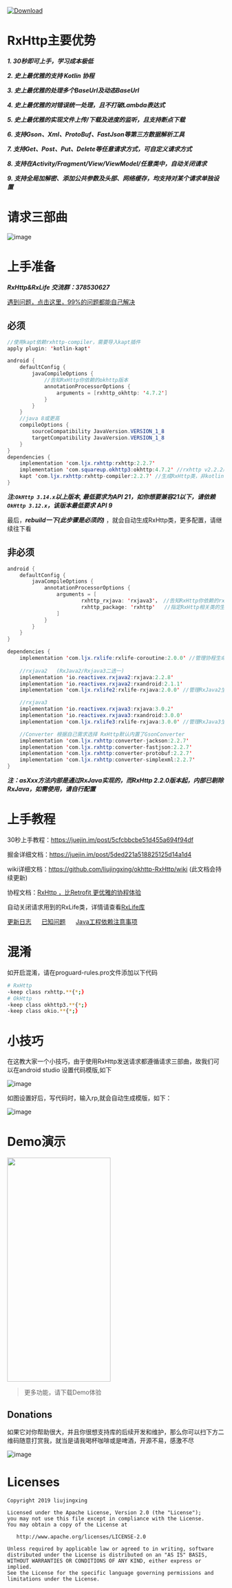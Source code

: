 [ ![Download](https://api.bintray.com/packages/32774707/maven/rxhttp2/images/download.svg) ](https://bintray.com/32774707/maven/rxhttp2/_latestVersion)

# RxHttp主要优势

  ***1. 30秒即可上手，学习成本极低***

  ***2. 史上最优雅的支持 Kotlin 协程***

  ***3. 史上最优雅的处理多个BaseUrl及动态BaseUrl***

  ***4. 史上最优雅的对错误统一处理，且不打破Lambda表达式***

  ***5. 史上最优雅的实现文件上传/下载及进度的监听，且支持断点下载***

  ***6. 支持Gson、Xml、ProtoBuf、FastJson等第三方数据解析工具***

  ***7. 支持Get、Post、Put、Delete等任意请求方式，可自定义请求方式***

  ***8. 支持在Activity/Fragment/View/ViewModel/任意类中，自动关闭请求***

  ***9. 支持全局加解密、添加公共参数及头部、网络缓存，均支持对某个请求单独设置***

# 请求三部曲

![image](https://github.com/liujingxing/okhttp-RxHttp/blob/master/screen/rxhttp_trilogy.jpg)
  
# 上手准备

***RxHttp&RxLife 交流群：378530627***

[遇到问题，点击这里，99%的问题都能自己解决](https://github.com/liujingxing/okhttp-RxHttp/wiki/FAQ)

## 必须
```java
//使用kapt依赖rxhttp-compiler，需要导入kapt插件
apply plugin: 'kotlin-kapt'

android {
    defaultConfig {
        javaCompileOptions {
            //告知RxHttp你依赖的okhttp版本
            annotationProcessorOptions {
                arguments = [rxhttp_okhttp: '4.7.2']
            }
        }
    }
    //java 8或更高
    compileOptions {
        sourceCompatibility JavaVersion.VERSION_1_8
        targetCompatibility JavaVersion.VERSION_1_8
    }
}
dependencies {
    implementation 'com.ljx.rxhttp:rxhttp:2.2.7'
    implementation 'com.squareup.okhttp3:okhttp:4.7.2' //rxhttp v2.2.2版本起，需要手动依赖okhttp
    kapt 'com.ljx.rxhttp:rxhttp-compiler:2.2.7' //生成RxHttp类，非kotlin项目，请使用annotationProcessor代替kapt
}
```

***注:`OkHttp 3.14.x`以上版本, 最低要求为API 21，如你想要兼容21以下，请依赖`OkHttp 3.12.x`，该版本最低要求 API 9***

最后，***rebuild一下(此步骤是必须的)*** ，就会自动生成RxHttp类，更多配置，请继续往下看
  
## 非必须
```java
android {
    defaultConfig {
        javaCompileOptions {
            annotationProcessorOptions {
                arguments = [
                        rxhttp_rxjava: 'rxjava3'， //告知RxHttp你依赖的rxjava版本，可传入rxjava2、rxjava3
                        rxhttp_package: 'rxhttp'   //指定RxHttp相关类的生成路径，即包名
                ]
            }
        }
    }
}

dependencies {
    implementation 'com.ljx.rxlife:rxlife-coroutine:2.0.0' //管理协程生命周期，页面销毁，关闭请求
    
    //rxjava2   (RxJava2/Rxjava3二选一)
    implementation 'io.reactivex.rxjava2:rxjava:2.2.8'
    implementation 'io.reactivex.rxjava2:rxandroid:2.1.1'
    implementation 'com.ljx.rxlife2:rxlife-rxjava:2.0.0' //管理RxJava2生命周期，页面销毁，关闭请求

    //rxjava3
    implementation 'io.reactivex.rxjava3:rxjava:3.0.2'
    implementation 'io.reactivex.rxjava3:rxandroid:3.0.0'
    implementation 'com.ljx.rxlife3:rxlife-rxjava:3.0.0' //管理RxJava3生命周期，页面销毁，关闭请求

    //Converter 根据自己需求选择 RxHttp默认内置了GsonConverter
    implementation 'com.ljx.rxhttp:converter-jackson:2.2.7'
    implementation 'com.ljx.rxhttp:converter-fastjson:2.2.7'
    implementation 'com.ljx.rxhttp:converter-protobuf:2.2.7'
    implementation 'com.ljx.rxhttp:converter-simplexml:2.2.7'
}
```

***注：asXxx方法内部是通过RxJava实现的，而RxHttp 2.2.0版本起，内部已剔除RxJava，如需使用，请自行配置***

# 上手教程

30秒上手教程：https://juejin.im/post/5cfcbbcbe51d455a694f94df

掘金详细文档：https://juejin.im/post/5ded221a518825125d14a1d4

wiki详细文档：https://github.com/liujingxing/okhttp-RxHttp/wiki  (此文档会持续更新)

协程文档：[RxHttp ，比Retrofit 更优雅的协程体验](https://juejin.im/post/5e77604fe51d4527066eb81a#heading-2)

自动关闭请求用到的RxLife类，详情请查看[RxLife库](https://github.com/liujingxing/RxLife)

[更新日志](https://github.com/liujingxing/okhttp-RxHttp/wiki/%E6%9B%B4%E6%96%B0%E6%97%A5%E5%BF%97) &nbsp;&nbsp;&nbsp;&nbsp;
[已知问题](https://github.com/liujingxing/okhttp-RxHttp/wiki/%E5%B7%B2%E7%9F%A5%E9%97%AE%E9%A2%98) &nbsp;&nbsp;&nbsp;&nbsp;
[Java工程依赖注意事项](https://github.com/liujingxing/okhttp-RxHttp/wiki/Java%E5%B7%A5%E7%A8%8B%E4%BE%9D%E8%B5%96)


# 混淆

如开启混淆，请在proguard-rules.pro文件添加以下代码

```bash
# RxHttp
-keep class rxhttp.**{*;}
# OkHttp
-keep class okhttp3.**{*;}
-keep class okio.**{*;}
```

# 小技巧

在这教大家一个小技巧，由于使用RxHttp发送请求都遵循请求三部曲，故我们可以在android studio 设置代码模版,如下

![image](https://github.com/liujingxing/RxHttp/blob/master/screen/templates.png)

如图设置好后，写代码时，输入rp,就会自动生成模版，如下：

![image](https://github.com/liujingxing/RxHttp/blob/master/screen/templates_demo.gif)


# Demo演示
<img src="https://github.com/liujingxing/RxHttp/blob/master/screen/screenrecorder-2019-11-27_22_56_26.gif" width = "240" height = "520" />

> 更多功能，请下载Demo体验

## Donations
如果它对你帮助很大，并且你很想支持库的后续开发和维护，那么你可以扫下方二维码随意打赏我，就当是请我喝杯咖啡或是啤酒，开源不易，感激不尽

![image](https://github.com/liujingxing/RxHttp/blob/master/screen/donations.jpeg)


# Licenses
```
Copyright 2019 liujingxing

Licensed under the Apache License, Version 2.0 (the "License");
you may not use this file except in compliance with the License.
You may obtain a copy of the License at

   http://www.apache.org/licenses/LICENSE-2.0

Unless required by applicable law or agreed to in writing, software
distributed under the License is distributed on an "AS IS" BASIS,
WITHOUT WARRANTIES OR CONDITIONS OF ANY KIND, either express or implied.
See the License for the specific language governing permissions and
limitations under the License.
```
